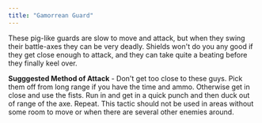 ```yaml
---
title: "Gamorrean Guard"
---
```


These pig-like guards are slow to move and attack, but when they swing their battle-axes they can be very deadly. Shields won't do you any good if they get close enough to attack, and they can take quite a beating before they finally keel over.

**Sugggested Method of Attack** - Don't get too close to these guys. Pick them off from long range if you have the time and ammo. Otherwise get in close and use the fists. Run in and get in a quick punch and then duck out of range of the axe. Repeat. This tactic should not be used in areas without some room to move or when there are several other enemies around.
